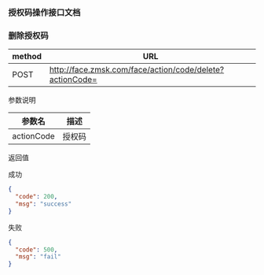 ### 授权码操作接口文档 ###

### 删除授权码

|method|URL|
|---|---|
|POST|http://face.zmsk.com/face/action/code/delete?actionCode=|

参数说明

|参数名|描述|
|---|---|
|actionCode|授权码|

返回值

成功

```json
{
  "code": 200,
  "msg": "success"
}
```

失败

```json
{
  "code": 500,
  "msg": "fail"
}
```
